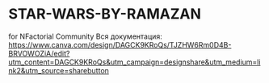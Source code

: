# STAR-WARS-BY-RAMAZAN
for NFactorial Community
Вся документация:  https://www.canva.com/design/DAGCK9KRoQs/TJZHW6Rm0D4B-BRVOWOZiA/edit?utm_content=DAGCK9KRoQs&utm_campaign=designshare&utm_medium=link2&utm_source=sharebutton
